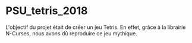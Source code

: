 # PSU_tetris_2018

L'objectif du projet était de créer un jeu Tetris.
En effet, grâce à la librairie N-Curses, nous avons dû reproduire ce jeu mythique.
